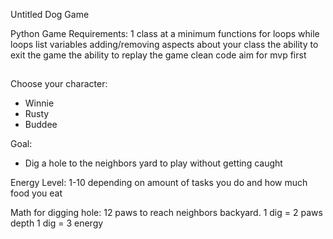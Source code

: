 Untitled Dog Game

Python Game Requirements:
1 class at a minimum
functions
for loops
while loops
list
variables
adding/removing aspects about your class
the ability to exit the game
the ability to replay the game
clean code
aim for mvp first

##

Choose your character:

- Winnie
- Rusty
- Buddee

Goal:

- Dig a hole to the neighbors yard to play without getting caught

Energy Level: 1-10 depending on amount of tasks you do and how much food you eat

Math for digging hole:
12 paws to reach neighbors backyard.
1 dig = 2 paws depth
1 dig = 3 energy
